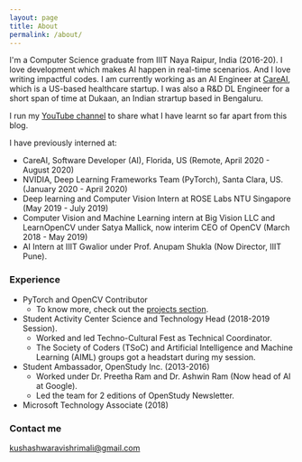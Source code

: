 ```yaml
---
layout: page
title: About
permalink: /about/
---
```


I'm a Computer Science graduate from IIIT Naya Raipur, India (2016-20). I love development which makes AI happen in real-time scenarios. And I love writing impactful codes. I am currently working as an AI Engineer at <a href="https://care.ai">CareAI</a>, which is a US-based healthcare startup. I was also a R&D DL Engineer for a short span of time at Dukaan, an Indian strartup based in Bengaluru.

I run my <a href="https://youtube.com/c/kushashwaraviShrimali/">YouTube channel</a> to share what I have learnt so far apart from this blog.

I have previously interned at:

* CareAI, Software Developer (AI), Florida, US (Remote, April 2020 - August 2020)
* NVIDIA, Deep Learning Frameworks Team (PyTorch), Santa Clara, US. (January 2020 - April 2020)
* Deep learning and Computer Vision Intern at ROSE Labs NTU Singapore (May 2019 - July 2019) 
* Computer Vision and Machine Learning intern at Big Vision LLC and LearnOpenCV under Satya Mallick, now interim CEO of OpenCV (March 2018 - May 2019)
* AI Intern at IIIT Gwalior under Prof. Anupam Shukla (Now Director, IIIT Pune). 

### Experience

* PyTorch and OpenCV Contributor
    * To know more, check out the [projects section](https://krshrimali.github.io/krshrimali.github.io/projects/). 
* Student Activity Center Science and Technology Head (2018-2019 Session). 
    * Worked and led Techno-Cultural Fest as Technical Coordinator.
    * The Society of Coders (TSoC) and Artificial Intelligence and Machine Learning (AIML) groups got a headstart during my session.
* Student Ambassador, OpenStudy Inc. (2013-2016)
    * Worked under Dr. Preetha Ram and Dr. Ashwin Ram (Now head of AI at Google).
    * Led the team for 2 editions of OpenStudy Newsletter.
* Microsoft Technology Associate (2018)

### Contact me

[kushashwaravishrimali@gmail.com](mailto:kushashwaravishrimali@gmail.com)
